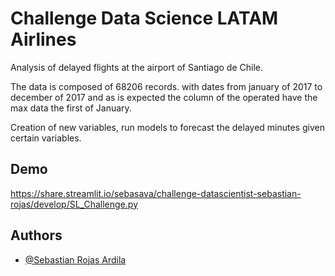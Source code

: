 
# Challenge Data Science LATAM Airlines

Analysis of delayed flights at the airport of Santiago de Chile.

The data is composed of 68206 records. with dates from january of 2017 to december of 2017 and as is expected the column of the operated have the max data the first of January.

Creation of new variables, run models to forecast the delayed minutes given certain variables.
 


## Demo

https://share.streamlit.io/sebasava/challenge-datascientist-sebastian-rojas/develop/SL_Challenge.py


## Authors

- [@Sebastian Rojas Ardila](https://github.com/SebasAVA)

